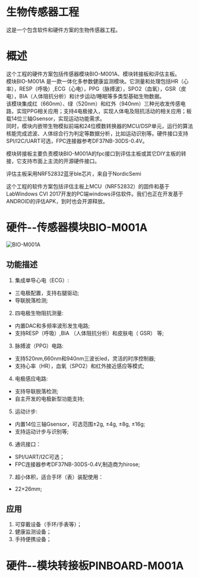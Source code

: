 # 生物传感器工程
这是一个包含软件和硬件方案的生物传感器工程。
# 概述
这个工程的硬件方案包括传感器模块BIO-M001A、模块转接板和评估主板。  
模块BIO-M001A 是一款一体化多参数健康监测模块。它测量和处理包括HR（心率），RESP（呼吸）,ECG（心电），PPG（脉搏波），SPO2（血氧），GSR（皮电），BIA（人体阻抗分析）和计步运动/睡眠等多类型基础生物数据。   
该模块集成红（660nm）、绿（520nm）和红外（940nm）三种光收发传感电路，实现PPG相关应用；支持4电极接入，实现人体电及阻抗活动的相关应用；板载14位三轴Gsensor，实现运动功能需求。  
同时，模块内嵌带生物模拟前端和24位模数转换器的MCU/DSP单元，运行的算法核能完成滤波、人体综合行为判定等数据分析，比如运动识别等。硬件接口支持SPI/I2C/UART可选，FPC连接器参考DF37NB-30DS-0.4V。

模块转接板主要负责模块BIO-M001A的fpc接口到评估主板或其它DIY主板的转接，它支持市面上主流的开源硬件接口。

评估主板采用NRF52832蓝牙ble芯片，来自于NordicSemi

这个工程的软件方案包括评估主板上MCU（NRF52832）的固件和基于LabWindows CVI 2017开发的PC端windows评估软件。我们也正在开发基于ANDROID的评估APK，到时也会开源释放。

# 硬件--传感器模块BIO-M001A
![BIO-M001A](https://github.com/feelkit/BIO_SENSOR/tree/master/DOC/MM001A/image/MM001A_0.png)
## 功能描述
1. 集成单导心电（ECG）:
- 三电极配置，支持右腿驱动;
- 导联脱落检测;
2. 四电极生物阻抗测量:
- 内置DAC和多频率波形发生电路;
- 支持RESP（呼吸）,BIA （人体阻抗分析）和皮肤电（ GSR） 等;
3. 脉搏波（PPG）电路:
- 支持520nm,660nm和940nm三波长led，灵活的时序控制器;
- 支持心率（HR），血氧（SPO2）和红外接近感应等模式;
4. 电极感应电路:
- 支持导联脱落检测;
- 自主开发的电极新型功能支持;

5. 运动计步:
- 内置14位三轴Gsensor，可选范围±2g, ±4g, ±8g, ±16g;
- 支持运动计步与识别等;

6. 通讯接口： 
- SPI/UART/I2C可选；
- FPC连接器参考DF37NB-30DS-0.4V,制造商为hirose; 

7. 超小体积，适合手环（表）装配使用： 
- 22×26mm;
## 应用
1. 可穿戴设备（手环/手表等）； 
2. 健康监测设备；
3. 手持便携设备；
# 硬件--模块转接板PINBOARD-M001A
